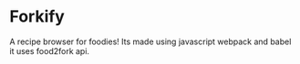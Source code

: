 # Forkify
A recipe browser for foodies!
Its made using javascript webpack and babel
it uses food2fork api.


